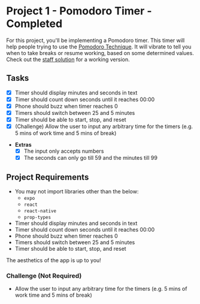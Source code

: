 # Project 1 - Pomodoro Timer - Completed
For this project, you'll be implementing a Pomodoro timer. This timer will help
people trying to use the [Pomodoro Technique](https://en.wikipedia.org/wiki/Pomodoro_Technique).
It will vibrate to tell you when to take breaks or resume working, based on some
determined values. Check out the [staff solution](#staff-solution) for a working
version.

## Tasks
- [x] Timer should display minutes and seconds in text
- [x] Timer should count down seconds until it reaches 00:00
- [x] Phone should buzz when timer reaches 0
- [x] Timers should switch between 25 and 5 minutes
- [x] Timer should be able to start, stop, and reset
- [x] (Challenge) Allow the user to input any arbitrary time for the timers (e.g. 5 mins of work time and 5 mins of break)

- **Extras**
  - [x] The input only accepts numbers
  - [x] The seconds can only go till 59 and the minutes till 99

## Project Requirements

- You may not import libraries other than the below:
  - `expo`
  - `react`
  - `react-native`
  - `prop-types`
- Timer should display minutes and seconds in text
- Timer should count down seconds until it reaches 00:00
- Phone should buzz when timer reaches 0
- Timers should switch between 25 and 5 minutes
- Timer should be able to start, stop, and reset

The aesthetics of the app is up to you!



### Challenge (Not Required)
- Allow the user to input any arbitrary time for the timers (e.g. 5 mins of work time and 5 mins of break)

